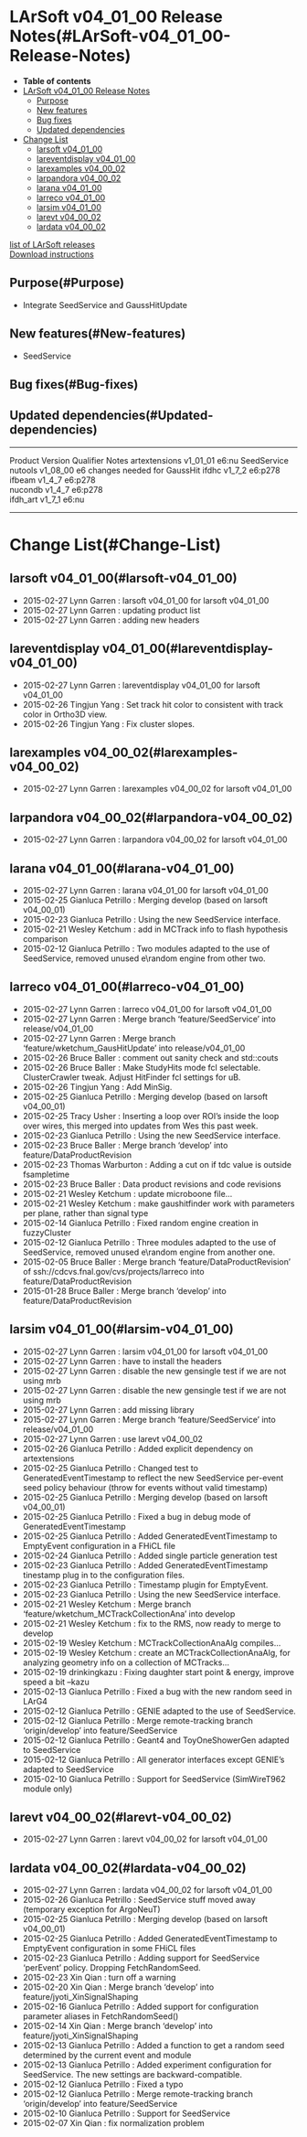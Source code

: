 LArSoft v04\_01\_00 Release Notes(#LArSoft-v04_01_00-Release-Notes)
======================================================================

-   **Table of contents**
-   [LArSoft v04\_01\_00 Release Notes](#LArSoft-v04_01_00-Release-Notes)
    -   [Purpose](#Purpose)
    -   [New features](#New-features)
    -   [Bug fixes](#Bug-fixes)
    -   [Updated dependencies](#Updated-dependencies)
-   [Change List](#Change-List)
    -   [larsoft v04\_01\_00](#larsoft-v04_01_00)
    -   [lareventdisplay v04\_01\_00](#lareventdisplay-v04_01_00)
    -   [larexamples v04\_00\_02](#larexamples-v04_00_02)
    -   [larpandora v04\_00\_02](#larpandora-v04_00_02)
    -   [larana v04\_01\_00](#larana-v04_01_00)
    -   [larreco v04\_01\_00](#larreco-v04_01_00)
    -   [larsim v04\_01\_00](#larsim-v04_01_00)
    -   [larevt v04\_00\_02](#larevt-v04_00_02)
    -   [lardata v04\_00\_02](#lardata-v04_00_02)

[list of LArSoft releases](LArSoft_release_list)\
[Download instructions](http://scisoft.fnal.gov/scisoft/bundles/larsoft/v04_01_00/larsoft-v04_01_00.html)

Purpose(#Purpose)
--------------------

-   Integrate SeedService and GaussHitUpdate

New features(#New-features)
------------------------------

-   SeedService

Bug fixes(#Bug-fixes)
------------------------

Updated dependencies(#Updated-dependencies)
----------------------------------------------

  --------------- ------------ ----------- -----------------------------
  Product         Version      Qualifier   Notes
  artextensions   v1\_01\_01   e6:nu       SeedService
  nutools         v1\_08\_00   e6          changes needed for GaussHit
  ifdhc           v1\_7\_2     e6:p278     
  ifbeam          v1\_4\_7     e6:p278     
  nucondb         v1\_4\_7     e6:p278     
  ifdh\_art       v1\_7\_1     e6:nu       
  --------------- ------------ ----------- -----------------------------

Change List(#Change-List)
============================

larsoft v04\_01\_00(#larsoft-v04_01_00)
------------------------------------------

-   2015-02-27 Lynn Garren : larsoft v04\_01\_00 for larsoft v04\_01\_00
-   2015-02-27 Lynn Garren : updating product list
-   2015-02-27 Lynn Garren : adding new headers

lareventdisplay v04\_01\_00(#lareventdisplay-v04_01_00)
----------------------------------------------------------

-   2015-02-27 Lynn Garren : lareventdisplay v04\_01\_00 for larsoft v04\_01\_00
-   2015-02-26 Tingjun Yang : Set track hit color to consistent with track color in Ortho3D view.
-   2015-02-26 Tingjun Yang : Fix cluster slopes.

larexamples v04\_00\_02(#larexamples-v04_00_02)
--------------------------------------------------

-   2015-02-27 Lynn Garren : larexamples v04\_00\_02 for larsoft v04\_01\_00

larpandora v04\_00\_02(#larpandora-v04_00_02)
------------------------------------------------

-   2015-02-27 Lynn Garren : larpandora v04\_00\_02 for larsoft v04\_01\_00

larana v04\_01\_00(#larana-v04_01_00)
----------------------------------------

-   2015-02-27 Lynn Garren : larana v04\_01\_00 for larsoft v04\_01\_00
-   2015-02-25 Gianluca Petrillo : Merging develop (based on larsoft v04\_00\_01)
-   2015-02-23 Gianluca Petrillo : Using the new SeedService interface.
-   2015-02-21 Wesley Ketchum : add in MCTrack info to flash hypothesis comparison
-   2015-02-12 Gianluca Petrillo : Two modules adapted to the use of SeedService, removed unused e\\random engine from other two.

larreco v04\_01\_00(#larreco-v04_01_00)
------------------------------------------

-   2015-02-27 Lynn Garren : larreco v04\_01\_00 for larsoft v04\_01\_00
-   2015-02-27 Lynn Garren : Merge branch ‘feature/SeedService’ into release/v04\_01\_00
-   2015-02-27 Lynn Garren : Merge branch ‘feature/wketchum\_GausHitUpdate’ into release/v04\_01\_00
-   2015-02-26 Bruce Baller : comment out sanity check and std::couts
-   2015-02-26 Bruce Baller : Make StudyHits mode fcl selectable. ClusterCrawler tweak. Adjust HitFinder fcl settings for uB.
-   2015-02-26 Tingjun Yang : Add MinSig.
-   2015-02-25 Gianluca Petrillo : Merging develop (based on larsoft v04\_00\_01)
-   2015-02-25 Tracy Usher : Inserting a loop over ROI’s inside the loop over wires, this merged into updates from Wes this past week.
-   2015-02-23 Gianluca Petrillo : Using the new SeedService interface.
-   2015-02-23 Bruce Baller : Merge branch ‘develop’ into feature/DataProductRevision
-   2015-02-23 Thomas Warburton : Adding a cut on if tdc value is outside fsampletime
-   2015-02-23 Bruce Baller : Data product revisions and code revisions
-   2015-02-21 Wesley Ketchum : update microboone file…
-   2015-02-21 Wesley Ketchum : make gaushitfinder work with parameters per plane, rather than signal type
-   2015-02-14 Gianluca Petrillo : Fixed random engine creation in fuzzyCluster
-   2015-02-12 Gianluca Petrillo : Three modules adapted to the use of SeedService, removed unused e\\random engine from another one.
-   2015-02-05 Bruce Baller : Merge branch ‘feature/DataProductRevision’ of ssh://cdcvs.fnal.gov/cvs/projects/larreco into feature/DataProductRevision
-   2015-01-28 Bruce Baller : Merge branch ‘develop’ into feature/DataProductRevision

larsim v04\_01\_00(#larsim-v04_01_00)
----------------------------------------

-   2015-02-27 Lynn Garren : larsim v04\_01\_00 for larsoft v04\_01\_00
-   2015-02-27 Lynn Garren : have to install the headers
-   2015-02-27 Lynn Garren : disable the new gensingle test if we are not using mrb
-   2015-02-27 Lynn Garren : disable the new gensingle test if we are not using mrb
-   2015-02-27 Lynn Garren : add missing library
-   2015-02-27 Lynn Garren : Merge branch ‘feature/SeedService’ into release/v04\_01\_00
-   2015-02-27 Lynn Garren : use larevt v04\_00\_02
-   2015-02-26 Gianluca Petrillo : Added explicit dependency on artextensions
-   2015-02-25 Gianluca Petrillo : Changed test to GeneratedEventTimestamp to reflect the new SeedService per-event seed policy behaviour (throw for events without valid timestamp)
-   2015-02-25 Gianluca Petrillo : Merging develop (based on larsoft v04\_00\_01)
-   2015-02-25 Gianluca Petrillo : Fixed a bug in debug mode of GeneratedEventTimestamp
-   2015-02-25 Gianluca Petrillo : Added GeneratedEventTimestamp to EmptyEvent configuration in a FHiCL file
-   2015-02-24 Gianluca Petrillo : Added single particle generation test
-   2015-02-23 Gianluca Petrillo : Added GeneratedEventTimestamp tinestamp plug in to the configuration files.
-   2015-02-23 Gianluca Petrillo : Timestamp plugin for EmptyEvent.
-   2015-02-23 Gianluca Petrillo : Using the new SeedService interface.
-   2015-02-21 Wesley Ketchum : Merge branch ‘feature/wketchum\_MCTrackCollectionAna’ into develop
-   2015-02-21 Wesley Ketchum : fix to the RMS, now ready to merge to develop
-   2015-02-19 Wesley Ketchum : MCTrackCollectionAnaAlg compiles…
-   2015-02-19 Wesley Ketchum : create an MCTrackCollectionAnaAlg, for analyzing geometry info on a collection of MCTracks…
-   2015-02-19 drinkingkazu : Fixing daughter start point & energy, improve speed a bit –kazu
-   2015-02-13 Gianluca Petrillo : Fixed a bug with the new random seed in LArG4
-   2015-02-12 Gianluca Petrillo : GENIE adapted to the use of SeedService.
-   2015-02-12 Gianluca Petrillo : Merge remote-tracking branch ‘origin/develop’ into feature/SeedService
-   2015-02-12 Gianluca Petrillo : Geant4 and ToyOneShowerGen adapted to SeedService
-   2015-02-12 Gianluca Petrillo : All generator interfaces except GENIE’s adapted to SeedService
-   2015-02-10 Gianluca Petrillo : Support for SeedService (SimWireT962 module only)

larevt v04\_00\_02(#larevt-v04_00_02)
----------------------------------------

-   2015-02-27 Lynn Garren : larevt v04\_00\_02 for larsoft v04\_01\_00

lardata v04\_00\_02(#lardata-v04_00_02)
------------------------------------------

-   2015-02-27 Lynn Garren : lardata v04\_00\_02 for larsoft v04\_01\_00
-   2015-02-26 Gianluca Petrillo : SeedService stuff moved away (temporary exception for ArgoNeuT)
-   2015-02-25 Gianluca Petrillo : Merging develop (based on larsoft v04\_00\_01)
-   2015-02-25 Gianluca Petrillo : Added GeneratedEventTimestamp to EmptyEvent configuration in some FHiCL files
-   2015-02-23 Gianluca Petrillo : Adding support for SeedService ‘perEvent’ policy. Dropping FetchRandomSeed.
-   2015-02-23 Xin Qian : turn off a warning
-   2015-02-20 Xin Qian : Merge branch ‘develop’ into feature/jyoti\_XinSignalShaping
-   2015-02-16 Gianluca Petrillo : Added support for configuration parameter aliases in FetchRandomSeed()
-   2015-02-14 Xin Qian : Merge branch ‘develop’ into feature/jyoti\_XinSignalShaping
-   2015-02-13 Gianluca Petrillo : Added a function to get a random seed determined by the current event and module
-   2015-02-13 Gianluca Petrillo : Added experiment configuration for SeedService. The new settings are backward-compatible.
-   2015-02-12 Gianluca Petrillo : Fixed a typo
-   2015-02-12 Gianluca Petrillo : Merge remote-tracking branch ‘origin/develop’ into feature/SeedService
-   2015-02-10 Gianluca Petrillo : Support for SeedService
-   2015-02-07 Xin Qian : fix normalization problem
